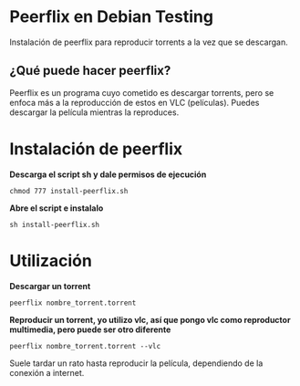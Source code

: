 # Peerflix en Debian Testing 

Instalación de peerflix para reproducir torrents a la vez que se descargan.

## ¿Qué puede hacer peerflix? 

Peerflix es un programa cuyo cometido es descargar torrents, pero se enfoca más a la reproducción de estos en VLC (películas). Puedes descargar la película mientras la reproduces.

# Instalación de peerflix 

**Descarga el script sh y dale permisos de ejecución** 

`chmod 777 install-peerflix.sh`

**Abre el script e instalalo** 

`sh install-peerflix.sh`

# Utilización

**Descargar un torrent** 

`peerflix nombre_torrent.torrent`

**Reproducir un torrent, yo utilizo vlc, así que pongo vlc como reproductor multimedia, pero puede ser otro diferente** 

`peerflix nombre_torrent.torrent --vlc`

Suele tardar un rato hasta reproducir la película, dependiendo de la conexión a internet.
